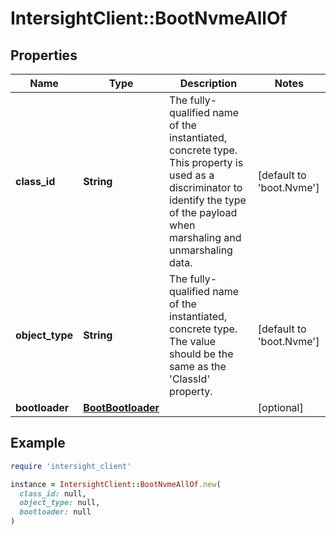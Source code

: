 # IntersightClient::BootNvmeAllOf

## Properties

| Name | Type | Description | Notes |
| ---- | ---- | ----------- | ----- |
| **class_id** | **String** | The fully-qualified name of the instantiated, concrete type. This property is used as a discriminator to identify the type of the payload when marshaling and unmarshaling data. | [default to &#39;boot.Nvme&#39;] |
| **object_type** | **String** | The fully-qualified name of the instantiated, concrete type. The value should be the same as the &#39;ClassId&#39; property. | [default to &#39;boot.Nvme&#39;] |
| **bootloader** | [**BootBootloader**](BootBootloader.md) |  | [optional] |

## Example

```ruby
require 'intersight_client'

instance = IntersightClient::BootNvmeAllOf.new(
  class_id: null,
  object_type: null,
  bootloader: null
)
```

